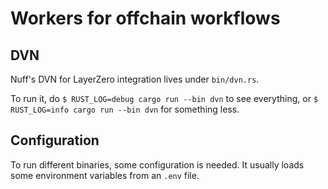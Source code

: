 # Workers for offchain workflows

## DVN

Nuff's DVN for LayerZero integration lives under `bin/dvn.rs`.

To run it, do `$ RUST_LOG=debug cargo run --bin dvn` to see everything, or `$ RUST_LOG=info cargo run --bin dvn` for something less.

## Configuration

To run different binaries, some configuration is needed. It usually loads some environment variables from an `.env` file.

